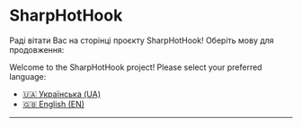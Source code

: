 # SharpHotHook

Раді вітати Вас на сторінці проєкту SharpHotHook! Оберіть мову для продовження:

Welcome to the SharpHotHook project! Please select your preferred language:

- [🇺🇦 Українська (UA)](README.ua.md)
- [🇬🇧 English (EN)](README.en.md)

---